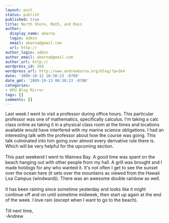 ```yaml
---
layout: post
status: publish
published: true
title: North Shore, Math, and Rain
author:
  display_name: abarna
  login: admin
  email: abarna@gmail.com
  url: http://
author_login: admin
author_email: abarna@gmail.com
author_url: http://
wordpress_id: 264
wordpress_url: http://www.andrewbarna.org/blog/?p=264
date: '2009-10-12 16:30:23 -0700'
date_gmt: '2009-10-13 00:30:23 -0700'
categories:
- HPU Blog Mirror
tags: []
comments: []
---
```

<p>Last week I went to visit a professor during office hours. This particular professor was one of mathematics, specifically calculus. I'm taking a calc class online as taking it in a physical class room at the times and locations available would have interfered with my marine science obligations. I had an interesting talk with the professor about how the course was going. This talk culminated into him going over almost every derivative rule there is. Which will be very helpful for the upcoming section.<br &#47;><br &#47;>This past weekend I went to Waimea Bay. A good time was spent on the beach hanging out with other people from my hall. A grill was brought and I made hotdogs for any who wanted it. It's not often I get to see the sunset over the ocean here (it sets over the mountains as viewed from the Hawaii Loa Campus (windward)). There was an awesome double rainbow as well.<br &#47;><br &#47;>It has been raining since sometime yesterday and looks like it might continue off and on until sometime midweek, then start up again at the end of the week. I love rain (except when I want to go to the beach).<br &#47;><br &#47;>Till next time,<br &#47;>-Andrew</p>
